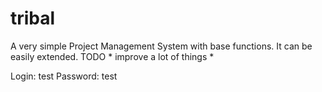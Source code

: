 # tribal

A very simple Project Management System with base functions. It can be easily extended.
TODO * improve a lot of things *

Login: test
Password: test
